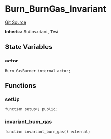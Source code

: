 # Burn_BurnGas_Invariant
[Git Source](https://github.com/ethereum-optimism/optimism/blob/f7b73857601914eeea6fc4c1ba46ae99ca744d97/contracts/test/invariants/Burn.Gas.t.sol)

**Inherits:**
StdInvariant, Test


## State Variables
### actor

```solidity
Burn_GasBurner internal actor;
```


## Functions
### setUp


```solidity
function setUp() public;
```

### invariant_burn_gas


```solidity
function invariant_burn_gas() external;
```

